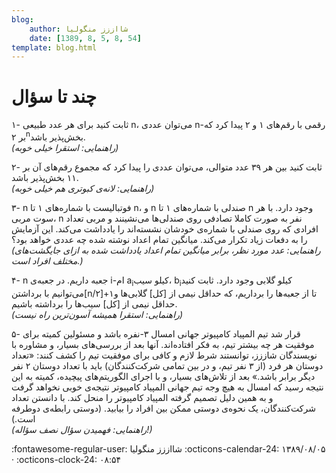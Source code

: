 ```yaml
---
blog:
    author: شااززز منگولیا
    date: [1389, 8, 5, 8, 54]
template: blog.html
---
```

# چند تا سؤال

<div class="cnt">
۱- ثابت کنید برای هر عدد طبیعی n، می‌توان عددی n-رقمی با رقم‌های ۱ و ۲ پیدا کرد که بر ۲<sup>n</sup>بخش‌پذیر باشد.<br/><em>(راهنمایی: استقرا خیلی خوبه)</em><p>۲- ثابت کنید بین هر ۳۹ عدد متوالی، می‌توان عددی را پیدا کرد که مجموع رقم‌های آن بر ۱۱ بخش‌پذیر باشد.<br/><em>(راهنمایی: لانه‌ی کبوتری هم خیلی خوبه)</em></p>
<p>۳- n فوتبالیست با شماره‌های ۱ تا n، و n صندلی با شماره‌های ۱ تا n وجود دارد. با هر سوت مربی،
 n نفر به صورت کاملا تصادفی روی صندلی‌ها می‌نشینند و مربی تعداد افرادی 
که روی صندلی با شماره‌ی خودشان نشسته‌اند را یادداشت می‌کند. این آزمایش 
را به دفعات زیاد تکرار می‌کند. میانگین تمام اعداد نوشته شده چه عددی 
خواهد بود؟<br/><em>(راهنمایی: عدد مورد نظر، برابر میانگین تمام اعداد یادداشت شده به ازای جایگشت‌های مختلف افراد است.)</em><br/></p>
<p>۴- n جعبه داریم. در جعبه‌ی i-ام a<sub>i</sub>کیلو سیب، b<sub>i</sub>کیلو گلابی وجود دارد. ثابت کنید می‌توانیم با برداشتن[n/۲]+۱تا از جعبه‌ها را برداریم، که حداقل نیمی 
از [کل] گلابی‌ها و حداقل نیمی از [کل] سیب‌ها را برداشته باشیم.<br/><em>(راهنمایی: استقرا همیشه آسون‌ترین راه نیست)</em></p>
<p>۵- قرار شد تیم المپیاد کامپیوتر جهانی امسال ۳-نفره
 باشد و 
مسئولین کمیته برای موفقیت هر چه بیشتر تیم، به فکر افتاده‌اند. آنها بعد 
از بررسی‌های بسیار، و مشاوره با نویسندگان شاززز، توانستند شرط لازم و 
کافی برای موفقیت تیم را کشف کنند: «تعداد دوستان هر فرد (از ۳ نفر تیم، و 
در بین تمامی شرکت‌کنندگان) باید با تعداد دوستان ۲ نفر دیگر برابر باشد.» 
بعد از تلاش‌های بسیار، و با اجرای الگوریتم‌های پیچیده، کمیته به این 
نتیجه رسید که امسال به هیچ وجه تیم جهانی المپیاد کامپیوتر نتیجه‌ی خوبی 
نخواهد گرفت و به همین دلیل تصمیم گرفته المپیاد کامپیوتر را منحل کند. با 
دانستن تعداد شرکت‌کنندگان، یک نحوه‌ی دوستی ممکن بین افراد را بیابید. 
(دوستی رابطه‌ی دوطرفه است.)<br/><em>(راهنمایی: فهمیدن سؤال نصف سؤاله!)</em></p>
</div>

<div class="blog-info" markdown>
<span class="blog-author">
:fontawesome-regular-user: شااززز منگولیا
</span>
<span class="blog-date">
:octicons-calendar-24: ۱۳۸۹/۰۸/۰۵ · :octicons-clock-24: ۰۸:۵۴
</span>
</div>

